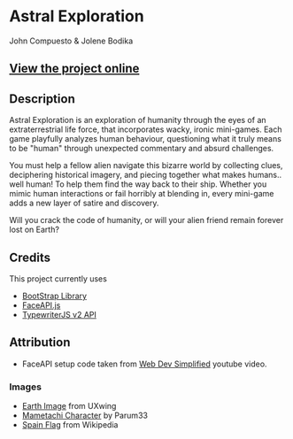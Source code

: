 # Astral Exploration

John Compuesto & Jolene Bodika

## [View the project online](https://jbodika.github.io/CART-263/Project/astral-exploration/)

## Description

Astral Exploration is an exploration of humanity through the eyes of an extraterrestrial life force, that incorporates wacky, ironic mini-games. Each game playfully analyzes human behaviour, questioning what it truly means to be "human" through unexpected commentary and absurd challenges.

You must help a fellow alien navigate this bizarre world by collecting clues, deciphering historical imagery, and piecing together what makes humans.. well human! To help them find the way back to their ship. Whether you mimic human interactions or fail horribly at blending in, every mini-game adds a new layer of satire and discovery.

Will you crack the code of humanity, or will your alien friend remain forever lost on Earth?

## Credits

This project currently uses

- [BootStrap Library](https://getbootstrap.com/)
- [FaceAPI.js](https://justadudewhohacks.github.io/face-api.js/docs/index.html)
- [TypewriterJS v2 API](https://www.npmjs.com/package/typewriter-effect)

## Attribution

- FaceAPI setup code taken from [Web Dev Simplified](https://www.youtube.com/watch?v=CVClHLwv-4I&t=637s) youtube video.


### Images

- [Earth Image](https://uxwing.com/earth-icon/) from UXwing
- [Mametachi Character](https://great-characters.fandom.com/wiki/Mametchi?file=169995A5-64F4-40E0-8FA6-3D374AC29B7A.jpeg) by Parum33
- [Spain Flag](https://en.wikipedia.org/wiki/Flag_of_Spain#/media/File:Flag_of_Spain.svg) from Wikipedia
